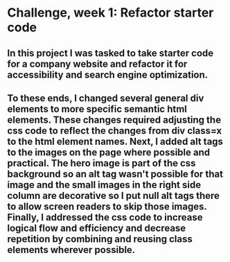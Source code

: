 # Challenge, week 1: Refactor starter code

## In this project I was tasked to take starter code for a company website and refactor it for accessibility and search engine optimization.

## To these ends, I changed several general div elements to more specific semantic html elements. These changes required adjusting the css code to reflect the changes from div class=x to the html element names. Next, I added alt tags to the images on the page where possible and practical. The hero image is part of the css background so an alt tag wasn't possible for that image and the small images in the right side column are decorative so I put null alt tags there to allow screen readers to skip those images. Finally, I addressed the css code to increase logical flow and efficiency and decrease repetition by combining and reusing class elements wherever possible.


